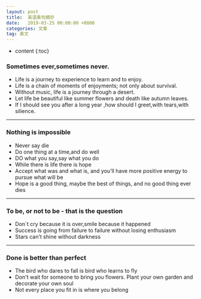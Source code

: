 ```yaml
---
layout: post
title:  英语美句摘抄
date:   2019-03-25 00:00:00 +0800
categories: 文章
tag: 美文
---
```




* content
{:toc}




### Sometimes ever,sometimes never.

+ Life is a journey to experience to learn and to enjoy.
+ Life is a chain of moments of enjoyments; not only about survival.
+ Without music, life is a journey through a desert.
+ Let life be beautiful like summer flowers and death like autumn leaves.
+ If I should see you after a long year ,how should I greet,with tears,with silience.

---

### Nothing is impossible
+ Never say die
+ Do one thing at a time,and do well
+ DO what you say,say what you do
+ While there is life there is hope
+ Accept what was and what is, and you’ll have more positive energy to pursue what will be
+ Hope is a good thing, maybe the best of things, and no good thing ever dies

---

### To be, or not to be - that is the question
+ Don`t cry because it is over,smile because it happened
+ Success is going from failure to failure without losing enthusiasm
+ Stars can't shine without darkness

*** 

### Done is better than perfect
+ The bird who dares to fall is bird who learns to fly
+ Don't wait for someone to bring you flowers. Plant your own garden and decorate your own soul
+ Not every place you fit in is where you belong

